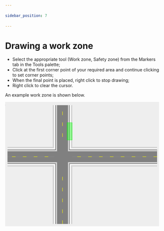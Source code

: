 ```yaml
---

sidebar_position: 7

---
```

# Drawing a work zone

- Select the appropriate tool (Work zone, Safety zone) from the Markers tab in the Tools palette;
- Click at the first corner point of your required area and continue clicking to set corner points;
- When the final point is placed, right click to stop drawing;
- Right click to clear the cursor.

An example work zone is shown below.

![Work Zone Tool](./assets/Work_Zone_Tool.png)
